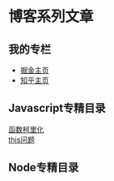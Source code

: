# 博客系列文章

## 我的专栏
* [掘金主页](https://juejin.im/post/6867416989665591304)
* [知乎主页](https://www.zhihu.com/people/yinhaiying/posts)
## Javascript专精目录
[函数柯里化](https://github.com/yinhaiying/Blog/issues/1) <br/>
[this问题](https://github.com/yinhaiying/Blog/issues/2)

## Node专精目录
